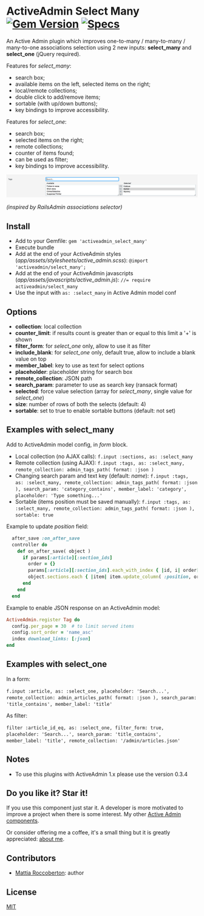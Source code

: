 # ActiveAdmin Select Many [![Gem Version](https://badge.fury.io/rb/activeadmin_select_many.svg)](https://badge.fury.io/rb/activeadmin_select_many) [![Specs](https://github.com/blocknotes/activeadmin_select_many/actions/workflows/specs.yml/badge.svg)](https://github.com/blocknotes/activeadmin_select_many/actions/workflows/specs.yml)

An Active Admin plugin which improves one-to-many / many-to-many / many-to-one associations selection using 2 new inputs: **select_many** and **select_one** (jQuery required).

Features for *select_many*:

- search box;
- available items on the left, selected items on the right;
- local/remote collections;
- double click to add/remove items;
- sortable (with up/down buttons);
- key bindings to improve accessibility.

Features for *select_one*:

- search box;
- selected items on the right;
- remote collections;
- counter of items found;
- can be used as filter;
- key bindings to improve accessibility.

![screenshot](screenshot.png)

*(inspired by RailsAdmin associations selector)*

## Install

- Add to your Gemfile:
`gem 'activeadmin_select_many'`
- Execute bundle
- Add at the end of your ActiveAdmin styles (_app/assets/stylesheets/active_admin.scss_):
`@import 'activeadmin/select_many';`
- Add at the end of your ActiveAdmin javascripts (_app/assets/javascripts/active_admin.js_):
`//= require activeadmin/select_many`
- Use the input with `as: :select_many` in Active Admin model conf

## Options

- **collection**: local collection
- **counter_limit**: if results count is greater than or equal to this limit a '+' is shown
- **filter_form**: for *select_one* only, allow to use it as filter
- **include_blank**: for *select_one* only, default true, allow to include a blank value on top
- **member_label**: key to use as text for select options
- **placeholder**: placeholder string for search box
- **remote_collection**: JSON path
- **search_param**: parameter to use as search key (ransack format)
- **selected**: force value selection (array for *select_many*, single value for *select_one*)
- **size**: number of rows of both the selects (default: 4)
- **sortable**: set to true to enable sortable buttons (default: not set)

## Examples with select_many

Add to ActiveAdmin model config, in *form* block.

- Local collection (no AJAX calls):
`f.input :sections, as: :select_many`
- Remote collection (using AJAX):
`f.input :tags, as: :select_many, remote_collection: admin_tags_path( format: :json )`
- Changing search param and text key (default: *name*):
`f.input :tags, as: :select_many, remote_collection: admin_tags_path( format: :json ), search_param: 'category_contains', member_label: 'category', placeholder: 'Type something...'`
- Sortable (items position must be saved manually):
`f.input :tags, as: :select_many, remote_collection: admin_tags_path( format: :json ), sortable: true`

Example to update *position* field:

```rb
  after_save :on_after_save
  controller do
    def on_after_save( object )
      if params[:article][:section_ids]
        order = {}
        params[:article][:section_ids].each_with_index { |id, i| order[id.to_i] = i }
        object.sections.each { |item| item.update_column( :position, order[item.id].to_i ) }
      end
    end
  end
```

Example to enable JSON response on an ActiveAdmin model:

```rb
ActiveAdmin.register Tag do
  config.per_page = 30  # to limit served items
  config.sort_order = 'name_asc'
  index download_links: [:json]
end
```

## Examples with select_one

In a form:

`f.input :article, as: :select_one, placeholder: 'Search...', remote_collection: admin_articles_path( format: :json ), search_param: 'title_contains', member_label: 'title'`

As filter:

`filter :article_id_eq, as: :select_one, filter_form: true, placeholder: 'Search...', search_param: 'title_contains', member_label: 'title', remote_collection: '/admin/articles.json'`

## Notes

- To use this plugins with ActiveAdmin 1.x please use the version 0.3.4

## Do you like it? Star it!

If you use this component just star it. A developer is more motivated to improve a project when there is some interest. My other [Active Admin components](https://github.com/blocknotes?utf8=✓&tab=repositories&q=activeadmin&type=source).

Or consider offering me a coffee, it's a small thing but it is greatly appreciated: [about me](https://www.blocknot.es/about-me).

## Contributors

- [Mattia Roccoberton](http://blocknot.es): author

## License

[MIT](LICENSE.txt)
